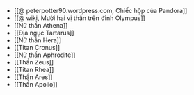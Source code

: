 - [[@ peterpotter90.wordpress.com, Chiếc hộp của Pandora]]
- [[@ wiki, Mười hai vị thần trên đỉnh Olympus]]
- [[Nữ thần Athena]]
- [[Địa ngục Tartarus]]
- [[Nữ thần Hera]]
- [[Titan Cronus]]
- [[Nữ thần Aphrodite]]
- [[Thần Zeus]]
- [[Titan Rhea]]
- [[Thần Ares]]
- [[Thần Apollo]]
